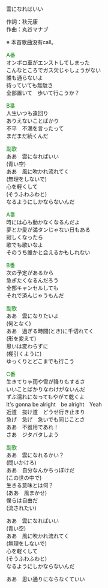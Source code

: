 雲になればいい  
  
作詞：秋元康  
作曲：丸谷マナブ  
  
※ 本首歌曲没有call。  
  
<font color=green>A番</font>  
オンボロ車がエンストしてしまった  
こんなところでガス欠じゃしょうがない  
誰も通らないよ  
待っていても無駄さ  
全部置いて　歩いて行こうか？  
  
<font color=green>B番</font>  
人生いつも遠回り  
ありえないことばかり  
不平　不満を言ったって  
まだまだ続くんだ  
  
<font color=green>副歌</font>  
ああ　雲になればいい  
(青い空)  
ああ　風に吹かれ流れてく  
(無理をしないで)  
心を軽くして  
(そうふわふわと)  
なるようにしかならないんだ  
  
<font color=green>A番</font>  
時には心も動かなくなるんだよ  
夢とか愛が満タンじゃない日もある  
寂しくなったら  
歌でも歌いなよ  
そのうち誰かと会えるかもしれない  
  
<font color=green>B番</font>  
次の予定があるから  
急ぎたくなるんだろう  
全部キャンセルしても  
それで済んじゃうもんだ  
  
<font color=green>副歌</font>  
ああ　雲になりたいよ  
(何となく)  
ああ　過ぎる時間(とき)に千切れてく  
(形を変えて)  
思いは変わらずに  
(棚引くように)  
ゆっくりとどこまでも行こう  
  
<font color=green>C番</font>  
生きてりゃ雨や雪が降りもするさ  
いいことばかりなわけがないんだ  
ずぶ濡れになってもやがて乾くよ  
It's gonna be alright　be alright　Yeah  
近道　抜け道　どうせ行き止まり  
急げ　急げ　急いでも同じことさ  
ああ　不器用であれ！  
さあ　ジタバタしよう  
  
<font color=green>副歌</font>  
ああ　雲になれるかい？  
(問いかけろ)  
ああ　自分なんかちっぽけだ  
(この世の中で)  
生きる意味とは何？  
(ああ　風まかせ)  
僕らは自由だ  
(流されたい)  
  
ああ　雲になればいい  
(青い空)  
ああ　風に吹かれ流れてく  
(無理をしないで)  
心を軽くして  
(そうふわふわと)  
なるようにしかならないんだ  
  
ああ　思い通りにならなくていい  

